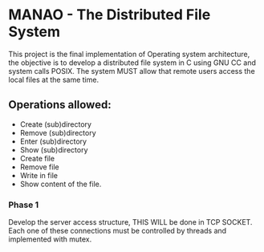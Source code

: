 # MANAO - The Distributed File System
This project is the final implementation of Operating system architecture, the objective is to develop a distributed file system in C using GNU CC and system calls POSIX. The system MUST allow that remote users access the local files at the same time.

## Operations allowed:
- Create (sub)directory
- Remove (sub)directory
- Enter (sub)directory
- Show (sub)directory
- Create file
- Remove file
- Write in file
- Show content of the file.

### Phase 1
Develop the server access structure, THIS WILL be done in TCP SOCKET. Each one of these connections must be controlled by threads and implemented with mutex.
